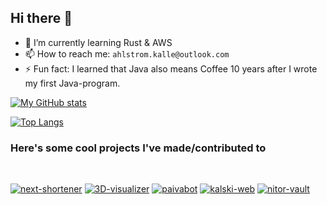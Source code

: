 ## Hi there 👋
- 🌱 I’m currently learning Rust & AWS
- 📫 How to reach me: `ahlstrom.kalle@outlook.com`
- ⚡ Fun fact: I learned that Java also means Coffee 10 years after I wrote my first Java-program.

[![My GitHub stats](https://github-readme-stats.vercel.app/api?username=kahlstrm&count_private=true&show_icons=true&theme=github_dark)](https://github.com/anuraghazra/github-readme-stats)

[![Top Langs](https://github-readme-stats.vercel.app/api/top-langs/?username=kahlstrm&layout=compact&theme=github_dark)](https://github.com/anuraghazra/github-readme-stats)

### Here's some cool projects I've made/contributed to
<br>


[![next-shortener](https://github-readme-stats.vercel.app/api/pin/?username=kahlstrm&repo=next-shortener&theme=github_dark)](https://github.com/kahlstrm/next-shortener)
[![3D-visualizer](https://github-readme-stats.vercel.app/api/pin/?username=kahlstrm&repo=3d-visualizer&theme=github_dark)](https://github.com/kahlstrm/3d-visualizer)
[![paivabot](https://github-readme-stats.vercel.app/api/pin/?username=kahlstrm&repo=paivabot&theme=github_dark)](https://github.com/kahlstrm/paivabot)
[![kalski-web](https://github-readme-stats.vercel.app/api/pin/?username=kahlstrm&repo=paivabot&theme=github_dark)](https://github.com/kahlstrm/paivabot)
[![nitor-vault](https://github-readme-stats.vercel.app/api/pin/?username=nitorCreations&repo=vault&theme=github_dark)](https://github.com/nitorCreations/vault)
